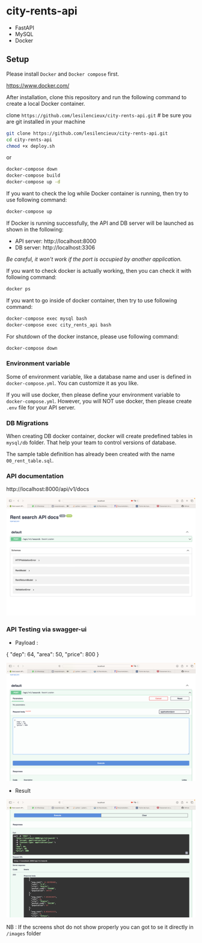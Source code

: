 # city-rents-api

- FastAPI
- MySQL
- Docker

## Setup

Please install `Docker` and `Docker compose` first.

https://www.docker.com/

After installation, clone this repository and run the following command to create a local Docker container.

clone `https://github.com/lesilencieux/city-rents-api.git` # be  sure you are git installed in your machine

```bash
git clone https://github.com/lesilencieux/city-rents-api.git
cd city-rents-api
chmod +x deploy.sh
```
or 

```bash
docker-compose down 
docker-compose build
docker-compose up -d
```

If you want to check the log while Docker container is running, then try to use following command:

```bash
docker-compose up
```

If Docker is running successfully, the API and DB server will be launched as shown in the following:

- API server: http://localhost:8000
- DB server: http://localhost:3306

_Be careful, it won't work if the port is occupied by another application._

If you want to check docker is actually working, then you can check it with following command:

```bash
docker ps
```

If you want to go inside of docker container, then try to use following command:

```bash
docker-compose exec mysql bash
docker-compose exec city_rents_api bash
```

For shutdown of the docker instance, please use following command:

```bash
docker-compose down
```

### Environment variable

Some of environment variable, like a database name and user is defined in `docker-compose.yml`.
You can customize it as you like.

If you will use docker, then please define your environment variable to `docker-compose.yml`.
However, you will NOT use docker, then please create `.env` file for your API server.

### DB Migrations

When creating DB docker container, docker will create predefined tables in `mysql/db` folder.
That help your team to control versions of database.

The sample table definition has already been created with the name `00_rent_table.sql`.

### API documentation

http://localhost:8000/api/v1/docs

![screen](https://github.com/lesilencieux/city-rents-api/blob/main/api/images/13.png)

### API Testing via swagger-ui

- Payload :

{
  "dep": 64,
  "area": 50,
  "price": 800
}

![screen](https://github.com/lesilencieux/city-rents-api/blob/main/api/images/12.png)

- Result

![screen](https://github.com/lesilencieux/city-rents-api/blob/main/api/images/11.png)


NB :  If the screens shot do not show properly you can got to se it directly in `/images` folder




